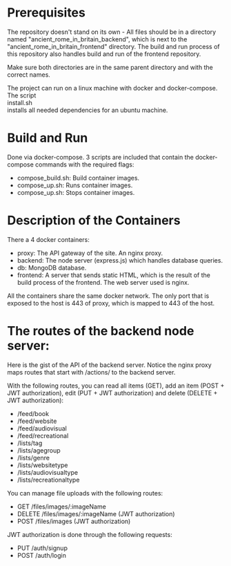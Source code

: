 # Prerequisites

The repository doesn't stand on its own - All files should be in a directory named "ancient_rome_in_britain_backend", which is next to the "ancient_rome_in_britain_frontend" directory. The build and run process of this repository also handles build and run of the frontend repository.

Make sure both directories are in the same parent directory and with the correct names.

The project can run on a linux machine with docker and docker-compose. The script <br>install.sh</br> installs all needed dependencies for an ubuntu machine.

# Build and Run

Done via docker-compose. 3 scripts are included that contain the docker-compose commands with the required flags:

<ul>
  <li>compose_build.sh: Build container images.</li>
  <li>compose_up.sh: Runs container images.</li>
  <li>compose_up.sh: Stops container images.</li>
</ul>

# Description of the Containers

There a 4 docker containers:

<ul>
  <li>proxy: The API gateway of the site. An nginx proxy.</li>
  <li>backend: The node server (express.js) which handles database queries.</li>
  <li>db: MongoDB database.</li>
  <li>frontend: A server that sends static HTML, which is the result of the build process of the frontend. The web server used is nginx.</li>
</ul>

All the containers share the same docker network. The only port that is exposed to the host is 443 of proxy, which is mapped to 443 of the host.

# The routes of the backend node server:
Here is the gist of the API of the backend server. Notice the nginx proxy maps routes that start with /actions/ to the backend server.

With the following routes, you can read all items (GET), add an item (POST + JWT authorization), edit (PUT + JWT authorization) and delete (DELETE + JWT authorization):
<ul>
  <li>/feed/book</li>
  <li>/feed/website</li>
  <li>/feed/audiovisual</li>
  <li>/feed/recreational</li>
  <li>/lists/tag</li>
  <li>/lists/agegroup</li>
  <li>/lists/genre</li>
  <li>/lists/websitetype</li>
  <li>/lists/audiovisualtype</li>
  <li>/lists/recreationaltype</li>
</ul>

You can manage file uploads with the following routes:
<ul>
  <li>GET /files/images/:imageName</li>
  <li>DELETE /files/images/:imageName (JWT authorization)</li>
  <li>POST /files/images (JWT authorization)</li>
</ul>

JWT authorization is done through the following requests:
<ul>
  <li>PUT /auth/signup</li>
  <li>POST /auth/login</li>
</ul>
